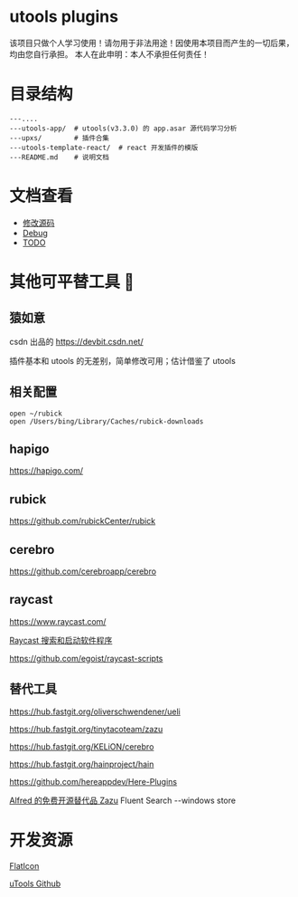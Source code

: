 # utools plugins

该项目只做个人学习使用！请勿用于非法用途！因使用本项目而产生的一切后果，均由您自行承担。
本人在此申明：本人不承担任何责任！

# 目录结构

```
---....
---utools-app/	# utools(v3.3.0) 的 app.asar 源代码学习分析
---upxs/		# 插件合集
---utools-template-react/  # react 开发插件的模版
---README.md	# 说明文档
```

# 文档查看

- [修改源码](./docs/crack.md)
- [Debug](./docs/DEBUG.md)
- [TODO](./docs/DEBUG.md)

# 其他可平替工具 🔧

## 猿如意

csdn 出品的 https://devbit.csdn.net/

插件基本和 utools 的无差别，简单修改可用；估计借鉴了 utools

## 相关配置

```
open ~/rubick
open /Users/bing/Library/Caches/rubick-downloads
```

## hapigo

https://hapigo.com/

## rubick

https://github.com/rubickCenter/rubick

## cerebro

https://github.com/cerebroapp/cerebro

## raycast

https://www.raycast.com/

[Raycast 搜索和启动软件程序](https://lemon.qq.com/lab/app/Raycast.html)

https://github.com/egoist/raycast-scripts

## 替代工具

https://hub.fastgit.org/oliverschwendener/ueli

https://hub.fastgit.org/tinytacoteam/zazu

https://hub.fastgit.org/KELiON/cerebro

https://hub.fastgit.org/hainproject/hain

https://github.com/hereappdev/Here-Plugins

[Alfred 的免费开源替代品 Zazu](https://zhuanlan.zhihu.com/p/66481006)
Fluent Search --windows store

# 开发资源

[FlatIcon](https://www.flaticon.com/)

[uTools Github](https://github.com/uTools-Labs)

